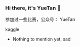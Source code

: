 ### Hi there, it's YueTan 👋

<!--
[![yuetan1988's github stats](https://github-readme-stats.vercel.app/api?username=yuetan1988&theme=vue)](https://github.com/yuetan1988)
-->

参加过一些比赛，公众号： YueTan

kaggle

- Nothing to mention yet, sad
